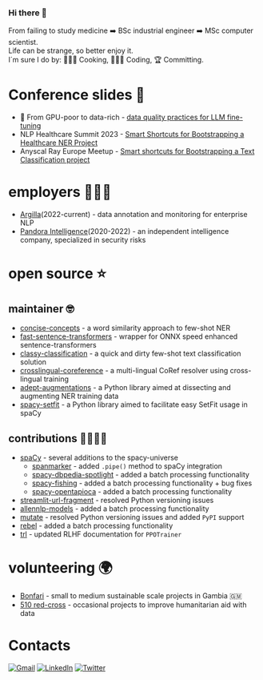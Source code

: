 ### Hi there 👋
From failing to study medicine ➡️ BSc industrial engineer ➡️ MSc computer scientist. \
Life can be strange, so better enjoy it. \
I´m sure I do by: 👨🏽‍🍳 Cooking, 👨🏽‍💻 Coding, 🏆 Committing.

# Conference slides 📖
- 🧼 From GPU-poor to data-rich - [data quality practices for LLM fine-tuning](https://www.canva.com/design/DAF_T8UxmkE/09C6mwzVCYWIiy8jT1sQVw/edit?utm_content=DAF_T8UxmkE&utm_campaign=designshare&utm_medium=link2&utm_source=sharebutton)
- NLP Healthcare Summit 2023 - [Smart Shortcuts for Bootstrapping a Healthcare NER Project](https://youtu.be/t68kC5Dk4LA)
- Anyscal Ray Europe Meetup - [Smart shortcuts for Bootstrapping a Text Classification project](https://youtu.be/tdGvtMv8IiE)

# employers 👨🏽‍💻
- [Argilla](https://www.argilla.io/)(2022-current) - data annotation and monitoring for enterprise NLP
- [Pandora Intelligence](https://www.pandoraintelligence.com/)(2020-2022) - an independent intelligence company, specialized in security risks

# open source ⭐️

## maintainer 🤓
- [concise-concepts](https://github.com/davidberenstein1957/concise-concepts) - a word similarity approach to few-shot NER
- [fast-sentence-transformers](https://github.com/davidberenstein1957fast-sentence-transformers) - wrapper for ONNX speed enhanced sentence-transformers
- [classy-classification](https://github.com/davidberenstein1957/classy-classification) - a quick and dirty few-shot text classification solution
- [crosslingual-coreference](https://github.com/davidberenstein1957/crosslingual-coreference) - a multi-lingual CoRef resolver using cross-lingual training
- [adept-augmentations](https://github.com/argilla-io/adept-augmentations) - a Python library aimed at dissecting and augmenting NER training data
- [spacy-setfit](https://github.com/davidberenstein1957/spacy-setfit) - a Python library aimed to facilitate easy SetFit usage in spaCy

## contributions 🫱🏾‍🫲🏼 
- [spaCy](https://github.com/explosion/spaCy) - several additions to the spacy-universe
    - [spanmarker](https://github.com/tomaarsen/SpanMarkerNER/pull/16) - added `.pipe()` method to spaCy integration
    - [spacy-dbpedia-spotlight](https://github.com/MartinoMensio/spacy-dbpedia-spotlight) - added a batch processing functionality
    - [spacy-fishing](https://github.com/Lucaterre/spacyfishing) - added a batch processing functionality + bug fixes
    - [spacy-opentapioca](https://github.com/UB-Mannheim/spacyopentapioca) - added a batch processing functionality
- [streamlit-url-fragment](https://github.com/ktosiek/streamlit-url-fragment) - resolved Python versioning issues
- [allennlp-models](https://github.com/allenai/allennlp-models) - added a batch processing functionality
- [mutate](https://github.com/infinitylogesh/mutate) - resolved Python versioning issues and added `PyPI` support
- [rebel](https://github.com/Babelscape/rebel) - added a batch processing functionality
- [trl](https://github.com/huggingface/trl/pull/665) - updated RLHF documentation for `PPOTrainer`


# volunteering 🌍
- [Bonfari](https://bonfari.nl/) - small to medium sustainable scale projects in Gambia 🇬🇲
- [510 red-cross](https://www.510.global/) - occasional projects to improve humanitarian aid with data

# Contacts
[![Gmail](https://img.shields.io/badge/Gmail-D14836?style=for-the-badge&logo=gmail&logoColor=white)](mailto:david.m.berenstein@gmail.com)
[![LinkedIn](https://img.shields.io/badge/LinkedIn-0077B5?style=for-the-badge&logo=linkedin&logoColor=white)](https://www.linkedin.com/in/david-berenstein-1bab11105/)
[![Twitter](https://img.shields.io/badge/Twitter-1DA1F2?style=for-the-badge&logo=twitter&logoColor=white)](https://twitter.com/davidbstein1957)
<!--
**davidberenstein1957/davidberenstein1957** is a ✨ _special_ ✨ repository because its `README.md` (this file) appears on your GitHub profile.

Here are some ideas to get you started:

- 🔭 I’m currently working on ...
- 🌱 I’m currently learning ...
- 👯 I’m looking to collaborate on ...
- 🤔 I’m looking for help with ...
- 💬 Ask me about ...
- 📫 How to reach me: ...
- 😄 Pronouns: ...
- ⚡ Fun fact: ...
-->

